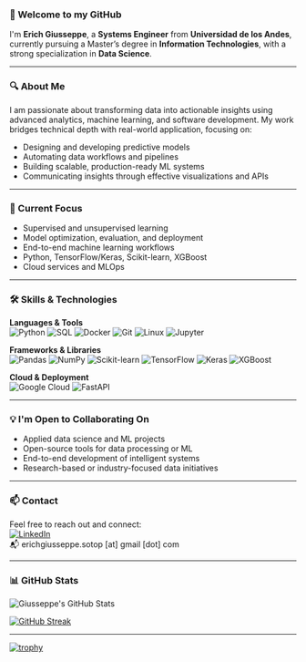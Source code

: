 ### 👋 Welcome to my GitHub

I'm **Erich Giusseppe**, a **Systems Engineer** from **Universidad de los Andes**, currently pursuing a Master’s degree in **Information Technologies**, with a strong specialization in **Data Science**.

---

### 🔍 About Me

I am passionate about transforming data into actionable insights using advanced analytics, machine learning, and software development. My work bridges technical depth with real-world application, focusing on:

- Designing and developing predictive models  
- Automating data workflows and pipelines  
- Building scalable, production-ready ML systems  
- Communicating insights through effective visualizations and APIs

---

### 🚀 Current Focus

- Supervised and unsupervised learning  
- Model optimization, evaluation, and deployment  
- End-to-end machine learning workflows  
- Python, TensorFlow/Keras, Scikit-learn, XGBoost  
- Cloud services and MLOps

---

### 🛠️ Skills & Technologies

**Languages & Tools**  
![Python](https://img.shields.io/badge/-Python-3776AB?style=flat&logo=python&logoColor=white)
![SQL](https://img.shields.io/badge/-SQL-4479A1?style=flat&logo=postgresql&logoColor=white)
![Docker](https://img.shields.io/badge/-Docker-2496ED?style=flat&logo=docker&logoColor=white)
![Git](https://img.shields.io/badge/-Git-F05032?style=flat&logo=git&logoColor=white)
![Linux](https://img.shields.io/badge/-Linux-FCC624?style=flat&logo=linux&logoColor=black)
![Jupyter](https://img.shields.io/badge/-Jupyter-F37626?style=flat&logo=jupyter&logoColor=white)

**Frameworks & Libraries**  
![Pandas](https://img.shields.io/badge/-Pandas-150458?style=flat&logo=pandas&logoColor=white)
![NumPy](https://img.shields.io/badge/-NumPy-013243?style=flat&logo=numpy&logoColor=white)
![Scikit-learn](https://img.shields.io/badge/-Scikit--learn-F7931E?style=flat&logo=scikit-learn&logoColor=white)
![TensorFlow](https://img.shields.io/badge/-TensorFlow-FF6F00?style=flat&logo=tensorflow&logoColor=white)
![Keras](https://img.shields.io/badge/-Keras-D00000?style=flat&logo=keras&logoColor=white)
![XGBoost](https://img.shields.io/badge/-XGBoost-DC143C?style=flat)

**Cloud & Deployment**  
![Google Cloud](https://img.shields.io/badge/-GCP-4285F4?style=flat&logo=google-cloud&logoColor=white)
![FastAPI](https://img.shields.io/badge/-FastAPI-009688?style=flat&logo=fastapi&logoColor=white)

---

### 💡 I'm Open to Collaborating On

- Applied data science and ML projects  
- Open-source tools for data processing or ML  
- End-to-end development of intelligent systems  
- Research-based or industry-focused data initiatives

---

### 📫 Contact

Feel free to reach out and connect:  
[![LinkedIn](https://img.shields.io/badge/-LinkedIn-blue?style=flat&logo=linkedin&logoColor=white)](https://www.linkedin.com/in/erich-giusseppe-soto-parada-8b05611bb/)  
📬 erichgiusseppe.sotop [at] gmail [dot] com  

---

### 📊 GitHub Stats

![Giusseppe's GitHub Stats](https://github-readme-stats.vercel.app/api?username=ErichGiusseppe&show_icons=true&include_all_commits=true&theme=default&hide_border=true)

[![GitHub Streak](https://github-readme-streak-stats.herokuapp.com?user=ErichGiusseppe&theme=default&date_format=M%20j%5B%2C%20Y%5D)](https://git.io/streak-stats)

---


<!-- 
[![Giusseppe's github stats](https://github-readme-stats.vercel.app/api?username=ErichGiusseppe)

[![GitHub Streak](https://github-readme-streak-stats.herokuapp.com?user=ErichGiusseppe&theme=midnight-purple&date_format=M%20j%5B%2C%20Y%5D)](https://git.io/streak-stats)

| <a href="https://github.com/ErichGiusseppe/github-readme-stats"><img align="center" src="https://github-readme-stats.vercel.app/api?username=ErichGiusseppe&show_icons=true&include_all_commits=true&theme=buefy&hide_border=true" alt="Anurag's github stats" /></a> |
-->

[![trophy](https://github-profile-trophy.vercel.app/?username=ryo-ma&theme=onedark)](https://github.com/ryo-ma/github-profile-trophy)
